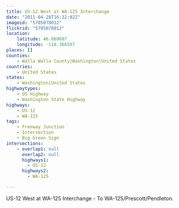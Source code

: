```yaml
---
title: US-12 West at WA-125 Interchange
date: "2011-04-28T16:32:02Z"
imageid: "5705078012"
flickrid: "5705078012"
location:
    latitude: 46.069687
    longitude: -118.366597
places: []
counties:
    - Walla Walla County|Washington|United States
countries:
    - United States
states:
    - Washington|United States
highwaytypes:
    - US Highway
    - Washington State Highway
highways:
    - US-12
    - WA-125
tags:
    - Freeway Junction
    - Intersection
    - Big Green Sign
intersections:
    - overlap1: null
      overlap2: null
      highways1:
        - US-12
      highways2:
        - WA-125

---
```

US-12 West at WA-125 Interchange - To WA-125/Prescott/Pendleton.